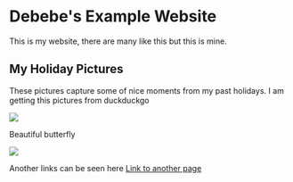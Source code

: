 # Debebe's Example Website

This is my website, there are many like this but this is mine. 

## My Holiday Pictures

These pictures capture some of nice moments from my past holidays. I am getting this pictures from duckduckgo


![](https://t3.ftcdn.net/jpg/06/55/62/76/240_F_655627693_lgt3FhJGnNTmgks0O7PdfNgKGI41WF2c.jpg)

Beautiful butterfly


![](https://t3.ftcdn.net/jpg/03/90/48/54/240_F_390485461_E82Wqv3otUATBTl5MLweaJoRJDaO4H89.jpg)

Another links can be seen here
[Link to another page](http://www.google.com)


